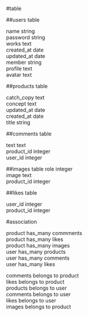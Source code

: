 #table

##users table

name                string  
password            string  
works               text  
created_at          date  
updated_at          date  
member              string  
profile             text  
avatar              text  

##products table

catch_copy          text  
concept             text  
updated_at          date  
created_at          date  
title               string  

##comments table

text                text  
product_id          integer  
user_id             integer  

##images table
role                integer  
image               text  
product_id          integer  


##likes table

user_id             integer  
product_id          integer  

#association

product has_many commments  
product has_many likes  
product has_many images  
user has_many products  
user has_many comments  
user has_many likes  

comments belongs to product  
likes belongs to product  
products belongs to user  
comments belongs to user  
likes belongs to user  
images belongs to product  

